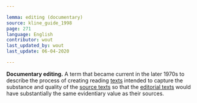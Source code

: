 ```yaml
---

lemma: editing (documentary)
source: kline_guide_1998
page: 271
language: English
contributor: wout
last_updated_by: wout
last_update: 06-04-2020

---
```


**Documentary editing.** A term that became current in the later 1970s to describe the process of creating reading [texts](text.html) intended to capture the substance and quality of the [source texts](textSource.html) so that the [editorial texts](textEdited.html) would have substantially the same evidentiary value as their sources.
